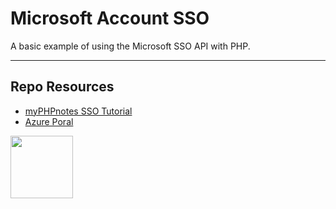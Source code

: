 # Microsoft Account SSO

A basic example of using the Microsoft SSO API with PHP.

***

## Repo Resources

* [myPHPnotes SSO Tutorial](https://www.myphpnotes.com/post/sign-in-with-microsoft-account-with-php)
* [Azure Poral](https://portal.azure.com/)

<a href="https://codeadam.ca">
<img src="https://codeadam.ca/images/code-block.png" width="100">
</a>
